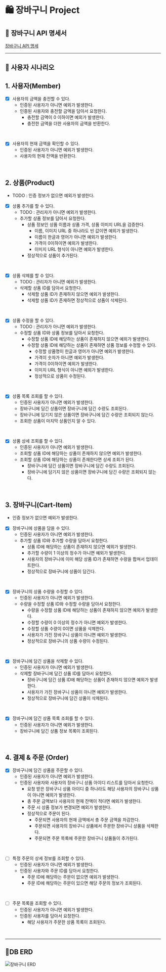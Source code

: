 # 🛍️ 장바구니 Project

## 📘 장바구니 API 명세서
[장바구니 API 명세](http://43.200.181.131:8080/docs/index.html)

---


## 🎯 사용자 시나리오

## 1. 사용자(Member)
- [x] 사용자의 금액을 충전할 수 있다.
  - 인증된 사용자가 아니면 예외가 발생한다.
  - 인증된 사용자와 충전할 금액을 담아서 요청한다.
    - 충전할 금액이 0 이하이면 예외가 발생한다.
    - 충전한 금액을 더한 사용자의 금액을 반환한다.

<br>

- [x] 사용자의 현재 금액을 확인할 수 있다.
  - 인증된 사용자가 아니면 예외가 발생한다.
  - 사용자의 현재 잔액을 반환한다.

<br>

## 2. 상품(Product)

- TODO : 인증 정보가 없으면 예외가 발생한다.

- [x] 상품 추가를 할 수 있다.
  - TODO : 관리자가 아니면 예외가 발생한다.
  - 추가할 상품 정보를 담아서 요청한다.
    - 상품 정보인 상품 이름과 상품 가격, 상품 이미지 URL을 검증한다.
      - 이름, 이미지 URL 중 하나라도 빈 값이면 예외가 발생한다. 
      - 이름이 한글과 영어가 아니면 예외가 발생한다.
      - 가격이 0이하이면 예외가 발생한다.
      - 이미지 URL 형식이 아니면 예외가 발생한다.
    - 정상적으로 상품이 추가된다.

<br>

- [x] 상품 삭제를 할 수 있다.
  - TODO : 관리자가 아니면 예외가 발생한다.
  - 삭제할 상품 ID를 담아서 요청한다.
    - 삭제할 상품 ID가 존재하지 않으면 예외가 발생한다.
    - 삭제할 상품 ID가 존재하면 정상적으로 상품이 삭제된다.

<br>

- [x] 상품 수정을 할 수 있다.
  - TODO : 관리자가 아니면 예외가 발생한다.
  - 수정할 상품 ID와 상품 정보를 담아서 요청한다.
    - 수정할 상품 ID에 해당하는 상품이 존재하지 않으면 예외가 발생한다.
    - 수정할 상품 ID에 해당하는 상품이 존재하면 상품 정보를 수정할 수 있다.
        - 수정할 상품명이 한글과 영어가 아니면 예외가 발생한다.
        - 가격이 숫자가 아니면 예외가 발생한다.
        - 가격이 0이하이면 예외가 발생한다.
        - 이미지 URL 형식이 아니면 예외가 발생한다.
        - 정상적으로 상품이 수정된다.

<br>

- [x] 상품 목록 조회를 할 수 있다.
    - 인증된 사용자가 아니면 예외가 발생한다.
    - 장바구니에 담긴 상품이면 장바구니에 담긴 수량도 조회된다.
    - 장바구니에 담기지 않은 상품이면 장바구니에 담긴 수량은 조회되지 않는다.
    - 조회한 상품이 마지막 상품인지 알 수 있다.

<br>

- [x] 상품 상세 조회를 할 수 있다.
    - 인증된 사용자가 아니면 예외가 발생한다.
    - 조회할 상품 ID에 해당하는 상품이 존재하지 않으면 예외가 발생한다. 
    - 조회할 상품 ID에 해당하는 상품이 존재한다면 상세 조회가 된다.
        - 장바구니에 담긴 상품이면 장바구니에 담긴 수량도 조회된다.
        - 장바구니에 담기지 않은 상품이면 장바구니에 담긴 수량은 조회되지 않는다.

<br>

## 3. 장바구니(Cart-Item)

- 인증 정보가 없으면 예외가 발생한다.

- [x] 장바구니에 상품을 담을 수 있다.
  - 인증된 사용자가 아니면 예외가 발생한다.
  - 추가할 상품 ID와 추가할 수량을 담아서 요청한다.
    - 상품 ID에 해당하는 상품이 존재하지 않으면 예외가 발생한다.
    - 추가할 수량이 1 이상의 정수가 아니면 예외가 발생한다.
    - 사용자의 장바구니에 이미 해당 상품 ID가 존재하면 수량을 합쳐서 업데이트한다.
    - 정상적으로 장바구니에 상품이 담긴다.

<br>

- [x] 장바구니의 상품 수량을 수정할 수 있다.
  - 인증된 사용자가 아니면 예외가 발생한다.
  - 수량을 수정할 상품 ID와 수정할 수량을 담아서 요청한다.
    - 수량을 수정할 상품 ID에 해당하는 상품이 존재하지 않으면 예외가 발생한다.
    - 수정할 수량이 0 이상의 정수가 아니면 예외가 발생한다.
    - 수정할 상품 수량이 0이면 상품을 삭제한다.
    - 사용자가 가진 장바구니 상품이 아니면 예외가 발생한다.
    - 정상적으로 장바구니의 상품 수량이 수정된다.

<br>

- [x] 장바구니에 담긴 상품을 삭제할 수 있다.
  - 인증된 사용자가 아니면 예외가 발생한다.
  - 삭제할 장바구니에 담긴 상품 ID를 담아서 요청한다.
    - 장바구니에 담긴 상품 ID에 해당하는 상품이 존재하지 않으면 예외가 발생한다.
    - 사용자가 가진 장바구니 상품이 아니면 예외가 발생한다.
    - 정상적으로 장바구니에 담긴 상품이 삭제된다.

<br>

- [x] 장바구니에 담긴 상품 목록 조회를 할 수 있다.
  - 인증된 사용자가 아니면 예외가 발생한다.
  - 장바구니에 담긴 상품 정보 목록이 조회된다.

<br>

## 4. 결제 & 주문 (Order)

- [x] 장바구니에 담긴 상품을 주문할 수 있다.
  - 인증된 사용자가 아니면 예외가 발생한다.
  - 인증된 사용자와 사용자의 장바구니 상품 아이디 리스트를 담아서 요청한다.
    - 요청 받은 장바구니 상품 아이디 중 하나라도 해당 사용자의 장바구니 상품이 아니면 예외가 발생한다.
    - 총 주문 금액보다 사용자의 현재 잔액이 적다면 예외가 발생한다.
    - 주문 시 상품 정보가 변경되면 예외가 발생한다.
    - 정상적으로 주문이 된다.
      - 주문되면 사용자의 현재 금액에서 총 주문 금액을 차감한다.
      - 주문되면 사용자의 장바구니 상품에서 주문한 장바구니 상품을 삭제한다.
      - 주문되면 주문 목록에 주문한 장바구니 상품들이 추가된다.

<br>


- [ ] 특정 주문의 상세 정보를 조회할 수 있다.
  - 인증된 사용자가 아니면 예외가 발생한다.
  - 인증된 사용자와 주문 ID를 담아서 요청한다.
    - 주문 ID에 해당하는 주문이 없으면 예외가 발생한다.
    - 주문 ID에 해당하는 주문이 있으면 해당 주문의 정보가 조회된다.


<br>

- [ ] 주문 목록을 조회할 수 있다.
  - 인증된 사용자가 아니면 예외가 발생한다.
  - 인증된 사용자를 담아서 요청한다.
    - 해당 사용자가 주문한 상품 목록이 조회된다.

<br>

---

## 🎯DB ERD

![장바구니 ERD](https://github.com/woowacourse/jwp-shopping-order/assets/95729738/724d15b4-edbd-4935-80c3-1f8b39daa080)

